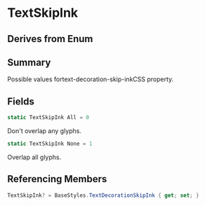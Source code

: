 # TextSkipInk

## Derives from Enum

## Summary

Possible values fortext-decoration-skip-inkCSS property.
## Fields

```c#
static TextSkipInk All = 0
```
Don't overlap any glyphs.
```c#
static TextSkipInk None = 1
```
Overlap all glyphs.
## Referencing Members

```c#
TextSkipInk? = BaseStyles.TextDecorationSkipInk { get; set; } 
```
